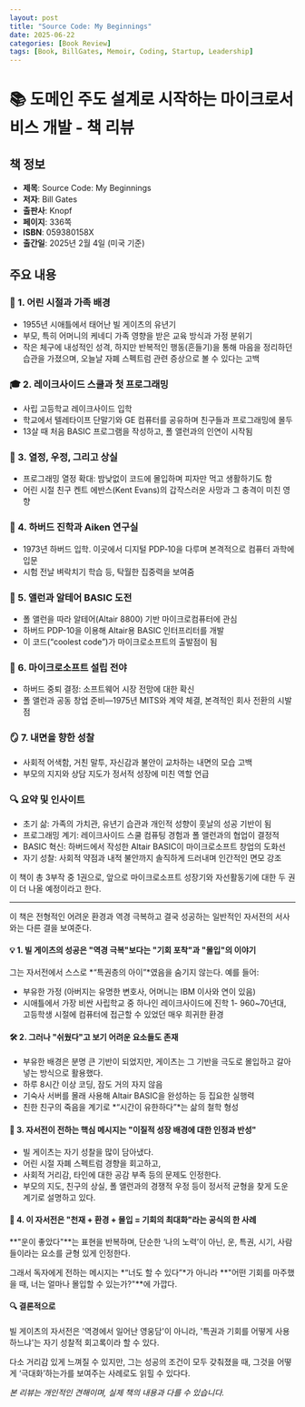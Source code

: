 ```yaml
---
layout: post
title: "Source Code: My Beginnings"
date: 2025-06-22
categories: [Book Review]
tags: [Book, BillGates, Memoir, Coding, Startup, Leadership]
---
```


# 📚 도메인 주도 설계로 시작하는 마이크로서비스 개발 - 책 리뷰

## 책 정보
- **제목**: Source Code: My Beginnings
- **저자**: Bill Gates
- **출판사**: Knopf
- **페이지**: 336쪽
- **ISBN**: 059380158X
- **출간일**: 2025년 2월 4일 (미국 기준)

## 주요 내용

### 🧩 1. 어린 시절과 가족 배경
- 1955년 시애틀에서 태어난 빌 게이츠의 유년기
- 부모, 특히 어머니의 케네디 가족 영향을 받은 교육 방식과 가정 분위기 
- 작은 체구에 내성적인 성격, 하지만 반복적인 행동(흔들기)을 통해 마음을 정리하던 습관을 가졌으며, 오늘날 자폐 스펙트럼 관련 증상으로 볼 수 있다는 고백

### 🎓 2. 레이크사이드 스쿨과 첫 프로그래밍
- 사립 고등학교 레이크사이드 입학
- 학교에서 텔레타이프 단말기와 GE 컴퓨터를 공유하며 친구들과 프로그래밍에 몰두
- 13살 때 처음 BASIC 프로그램을 작성하고, 폴 앨런과의 인연이 시작됨

### 🤖 3. 열정, 우정, 그리고 상실
- 프로그래밍 열정 확대: 밤낮없이 코드에 몰입하며 피자만 먹고 생활하기도 함
- 어린 시절 친구 켄트 에반스(Kent Evans)의 갑작스러운 사망과 그 충격이 미친 영향 

### 🧠 4. 하버드 진학과 Aiken 연구실
- 1973년 하버드 입학. 이곳에서 디지털 PDP‑10을 다루며 본격적으로 컴퓨터 과학에 입문 
- 시험 전날 벼락치기 학습 등, 탁월한 집중력을 보여줌

### 🌟 5. 앨런과 알테어 BASIC 도전
- 폴 앨런을 따라 알테어(Altair 8800) 기반 마이크로컴퓨터에 관심
- 하버드 PDP-10을 이용해 Altair용 BASIC 인터프리터를 개발 
- 이 코드(“coolest code”)가 마이크로소프트의 출발점이 됨 

### 🧱 6. 마이크로소프트 설립 전야
- 하버드 중퇴 결정: 소프트웨어 시장 전망에 대한 확신
- 폴 앨런과 공동 창업 준비—1975년 MITS와 계약 체결, 본격적인 회사 전환의 시발점 

### 🪞 7. 내면을 향한 성찰
- 사회적 어색함, 거친 말투, 자신감과 불안이 교차하는 내면의 모습 고백
- 부모의 지지와 상담 지도가 정서적 성장에 미친 역할 언급

### 🔍 요약 및 인사이트
- 초기 삶: 가족의 가치관, 유년기 습관과 개인적 성향이 훗날의 성공 기반이 됨
- 프로그래밍 계기: 레이크사이드 스쿨 컴퓨팅 경험과 폴 앨런과의 협업이 결정적
- BASIC 혁신: 하버드에서 작성한 Altair BASIC이 마이크로소프트 창업의 도화선
- 자기 성찰: 사회적 약점과 내적 불안까지 솔직하게 드러내며 인간적인 면모 강조

이 책이 총 3부작 중 1권으로, 앞으로 마이크로소프트 성장기와 자선활동기에 대한 두 권이 더 나올 예정이라고 한다.

---

이 책은 전형적인 어려운 환경과 역경 극복하고 결국 성공하는 일반적인 자서전의 서사와는 다른 결을 보여준다.

#### 💡 1. 빌 게이츠의 성공은 "역경 극복"보다는 "기회 포착"과 "몰입"의 이야기
그는 자서전에서 스스로 *“특권층의 아이”*였음을 숨기지 않는다.
예를 들어:
- 부유한 가정 (아버지는 유명한 변호사, 어머니는 IBM 이사와 연이 있음)
- 시애틀에서 가장 비싼 사립학교 중 하나인 레이크사이드에 진학
1- 960~70년대, 고등학생 시절에 컴퓨터에 접근할 수 있었던 매우 희귀한 환경

#### 🛠 2. 그러나 "쉬웠다"고 보기 어려운 요소들도 존재
- 부유한 배경은 분명 큰 기반이 되었지만, 게이츠는 그 기반을 극도로 몰입하고 갈아넣는 방식으로 활용했다.
- 하루 8시간 이상 코딩, 잠도 거의 자지 않음
- 기숙사 서버를 몰래 사용해 Altair BASIC을 완성하는 등 집요한 실행력
- 친한 친구의 죽음을 계기로 *“시간이 유한하다”*는 삶의 철학 형성

#### 🧠 3. 자서전이 전하는 핵심 메시지는 "이질적 성장 배경에 대한 인정과 반성"
- 빌 게이츠는 자기 성찰을 많이 담아냈다.
- 어린 시절 자폐 스펙트럼 경향을 회고하고,
- 사회적 거리감, 타인에 대한 공감 부족 등의 문제도 인정한다.
- 부모의 지도, 친구의 상실, 폴 앨런과의 경쟁적 우정 등이 정서적 균형을 찾게 도운 계기로 설명하고 있다.

#### 🧭 4. 이 자서전은 "천재 + 환경 + 몰입 = 기회의 최대화"라는 공식의 한 사례
**"운이 좋았다"**는 표현을 반복하며, 단순한 ‘나의 노력’이 아닌, 운, 특권, 시기, 사람들이라는 요소를 균형 있게 인정한다.

그래서 독자에게 전하는 메시지는 *“너도 할 수 있다”*가 아니라
**"어떤 기회를 마주했을 때, 너는 얼마나 몰입할 수 있는가?"**에 가깝다.

#### 🔍 결론적으로
빌 게이츠의 자서전은 '역경에서 일어난 영웅담'이 아니라,
'특권과 기회를 어떻게 사용하느냐'는 자기 성찰적 회고록이라 할 수 있다.

다소 거리감 있게 느껴질 수 있지만,
그는 성공의 조건이 모두 갖춰졌을 때, 그것을 어떻게 ‘극대화’하는가를 보여주는 사례로도 읽힐 수 있다다.

*본 리뷰는 개인적인 견해이며, 실제 책의 내용과 다를 수 있습니다.* 